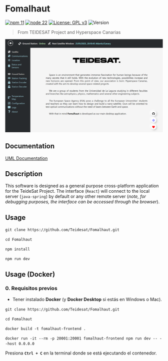 # Fomalhaut

[![npm 11](https://img.shields.io/badge/npm-11-blue.svg)](https://nodejs.org/es/download/)
[![node 22](https://img.shields.io/badge/node-22-blue.svg)](https://nodejs.org/es/download/)
[![License: GPL v3](https://img.shields.io/badge/License-GPLv3-green.svg)](https://www.gnu.org/licenses/gpl-3.0)
![Version](https://img.shields.io/badge/alpha-0.0.0-yellow.svg)

> From TEIDESAT Project and Hyperspace Canarias

![Home screen shot](src/assets/homeScreenShot.png)

## Documentation

[UML Documentation](https://drive.google.com/file/d/13AXM-qIjfROxe5EaNRkCwk9KPloPaoG-/view?usp=sharing)

## Description

This software is designed as a general purpose cross-platform application for the TeideSat Project. The interface (`React`)
will connect to the local server (`java-spring`) by default or any other remote server (_note, for debugging purposes, the
interface can be accessed through the browser_).

## Usage

`git clone https://github.com/Teidesat/Fomalhaut.git`

`cd Fomalhaut`

`npm install`

`npm run dev`

## Usage (Docker)

### 0. Requisitos previos

- Tener instalado **Docker** (y **Docker Desktop** si estás en Windows o Mac).

`git clone https://github.com/Teidesat/Fomalhaut.git`

`cd Fomalhaut`

`docker build -t fomalhaut-frontend .`

`docker run -it --rm -p 20001:20001 fomalhaut-frontend npm run dev -- --host 0.0.0.0`

Presiona **`Ctrl + C`** en la terminal donde se está ejecutando el contenedor.
